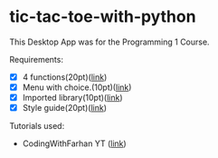 # tic-tac-toe-with-python

This Desktop App was for the Programming 1 Course.

Requirements: 
- [x] 4 functions(20pt)([link]())
- [x] Menu with choice.(10pt)([link]())
- [x] Imported library(10pt)([link]())
- [x] Style guide(20pt)([link]())

Tutorials used:
- CodingWithFarhan YT ([link](https://www.youtube.com/channel/UCtnyU1ZV76Paw-SrhN1XFTQ))
